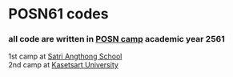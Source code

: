 # POSN61 codes
### all code are written in [POSN camp](https://www.posn.or.th/en/home-en) academic year 2561
1st camp at [Satri Angthong School](http://www.sa.ac.th/)   
2nd camp at [Kasetsart University](https://www.ku.ac.th/)

